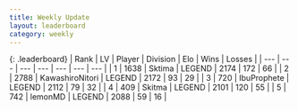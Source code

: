```yaml
---
title: Weekly Update
layout: leaderboard
category: weekly
---
```


{: .leaderboard}
| Rank | LV | Player | Division | Elo | Wins | Losses |
| --- | --- | --- | --- | --- | --- | --- |
| <span data-change="1">1</span> | 1638 | <span title="ID: 353063">Sktima</span> | LEGEND | <span data-change="54">2174</span> | <span data-change="102">172</span> | <span data-change="41">66</span> |
| <span data-change="1">2</span> | 2788 | <span title="ID: 164871">KawashiroNitori</span> | LEGEND | <span data-change="55">2172</span> | <span data-change="38">93</span> | <span data-change="12">29</span> |
| <span data-change="3">3</span> | 720 | <span title="ID: 362352">IbuProphete</span> | LEGEND | <span data-change="63">2112</span> | <span data-change="38">79</span> | <span data-change="18">32</span> |
| <span data-change="-3">4</span> | 409 | <span title="ID: 402846">Skitma</span> | LEGEND | <span data-change="-30">2101</span> | <span data-change="7">120</span> | <span data-change="5">55</span> |
| <span data-change="-1">5</span> | 742 | <span title="ID: 76009">lemonMD</span> | LEGEND | <span data-change="0">2088</span> | <span data-change="0">59</span> | <span data-change="0">16</span> |